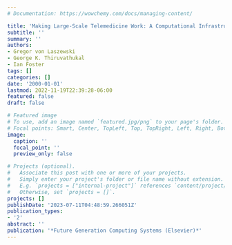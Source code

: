 ```yaml
---
# Documentation: https://wowchemy.com/docs/managing-content/

title: 'Making Large-Scale Telemedicine Work: A Computational Infrastructure for Telemedicine.'
subtitle: ''
summary: ''
authors:
- Gregor von Laszewski
- George K. Thiruvathukal
- Ian Foster
tags: []
categories: []
date: '2000-01-01'
lastmod: 2022-11-19T22:39:28-06:00
featured: false
draft: false

# Featured image
# To use, add an image named `featured.jpg/png` to your page's folder.
# Focal points: Smart, Center, TopLeft, Top, TopRight, Left, Right, BottomLeft, Bottom, BottomRight.
image:
  caption: ''
  focal_point: ''
  preview_only: false

# Projects (optional).
#   Associate this post with one or more of your projects.
#   Simply enter your project's folder or file name without extension.
#   E.g. `projects = ["internal-project"]` references `content/project/deep-learning/index.md`.
#   Otherwise, set `projects = []`.
projects: []
publishDate: '2023-07-11T04:48:59.266051Z'
publication_types:
- '2'
abstract: ''
publication: '*Future Generation Computing Systems (Elsevier)*'
---
```

